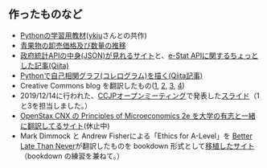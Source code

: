 ## 作ったものなど
* [Pythonの学習用教材](https://python-koza.com)([ykiu](https://github.com/ykiu)さんとの共作)
* [青果物の卸売価格及び数量の推移](https://immense-bastion-39201.herokuapp.com)
* [政府統計APIの中身(JSON)が見れるサイト](https://e-stat-api-preview.herokuapp.com/estat)と、[e-Stat APIに関するちょっとした記事(Qiita)](https://qiita.com/MToyokura/items/515e88780f50dc84e7b3)
* [Pythonで自己相関グラフ(コレログラム)を描く(Qiita記事)](https://qiita.com/MToyokura/items/8a58cb43e634e6421834)
* Creative Commons blog を翻訳したもの([1](https://creativecommons.jp/2018/09/20/8881/), [2](https://creativecommons.jp/2018/09/28/blender-institute%e3%81%aeton-roosendaal%e3%81%8c%e8%aa%9e%e3%82%8b%e3%80%81%e3%82%aa%e3%83%bc%e3%83%97%e3%83%b3%e3%83%a9%e3%82%a4%e3%82%bb%e3%83%b3%e3%82%b9%e3%81%ae%e6%b4%bb%e7%94%a8%e3%81%a8/), [3](https://creativecommons.jp/2018/11/04/mike-winkelmann-%e5%88%a5%e5%90%8d-beeple%e3%81%ae%e3%82%a2%e3%83%bc%e3%83%88%e3%81%a8every-day%e3%81%ab%e3%81%a4%e3%81%84%e3%81%a6/), [4](https://creativecommons.jp/2020/04/01/%e4%bb%8a%e3%81%93%e3%81%9d%e3%82%aa%e3%83%bc%e3%83%97%e3%83%b3%e3%82%a2%e3%82%af%e3%82%bb%e3%82%b9%e3%83%9d%e3%83%aa%e3%82%b7%e3%83%bc%e3%81%8c%e9%87%8d%e8%a6%81%e3%81%aa%e3%81%a8%e3%81%8d%e3%81%a0/))
* 2019/12/14に行われた、[CCJPオープンミーティング](https://creativecommons.jp/2020/01/20/openmeetingreport/)で発表した[スライド](https://komtmt.files.wordpress.com/2020/01/katsuyoujirei_20191214.pdf)（1と3を担当しました。）
* [OpenStax CNX の Principles of Microeconomics 2e を大学の有志と一緒に翻訳してるサイト](https://mtoyokura.github.io/Principles-of-Microeconomics-2e-Japanese/)(休止中)
* Mark Dimmock と Andrew Fisherによる「Ethics for A-Level」を [Better Late Than Never](https://medium.com/@BetterLateThanNever)が翻訳したものを bookdown 形式として[移植したサイト](https://mtoyokura.github.io/Ethics-for-A-Level-Japanese/)（bookdown の練習を兼ねて。）
